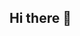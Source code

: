 ## Hi there 👋

<!--
**SeanSean-007/SeanSean-007** is a ✨ _special_ ✨ repository because its `README.md` (this file) appears on your GitHub profile.

<a href="https://roadmap.sh"><img src="https://roadmap.sh/card/tall/67314e0e31d65c235ddbd8ef?variant=dark&roadmaps=full-stack" alt="roadmap.sh"/></a>

-->
